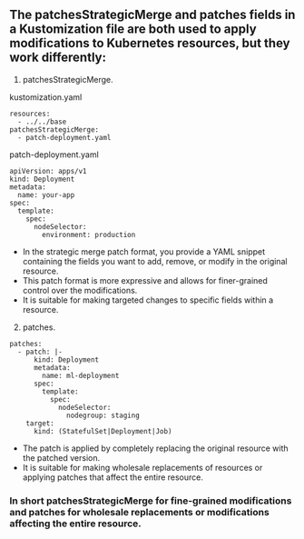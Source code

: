 ## The patchesStrategicMerge and patches fields in a Kustomization file are both used to apply modifications to Kubernetes resources, but they work differently:

1. patchesStrategicMerge.

kustomization.yaml
```
resources:
  - ../../base
patchesStrategicMerge:
  - patch-deployment.yaml
```
patch-deployment.yaml

```
apiVersion: apps/v1
kind: Deployment
metadata:
  name: your-app
spec:
  template:
    spec:
      nodeSelector:
        environment: production
```
- In the strategic merge patch format, you provide a YAML snippet containing the fields you want to add, remove, or modify in the original resource.
- This patch format is more expressive and allows for finer-grained control over the modifications.
- It is suitable for making targeted changes to specific fields within a resource.

2. patches.

```
patches:
  - patch: |-
      kind: Deployment
      metadata:
        name: ml-deployment
      spec:
        template:
          spec:
            nodeSelector:
              nodegroup: staging
    target:
      kind: (StatefulSet|Deployment|Job)
```
- The patch is applied by completely replacing the original resource with the patched version.
- It is suitable for making wholesale replacements of resources or applying patches that affect the entire resource.
 
### In short patchesStrategicMerge for fine-grained modifications and patches for wholesale replacements or modifications affecting the entire resource.
